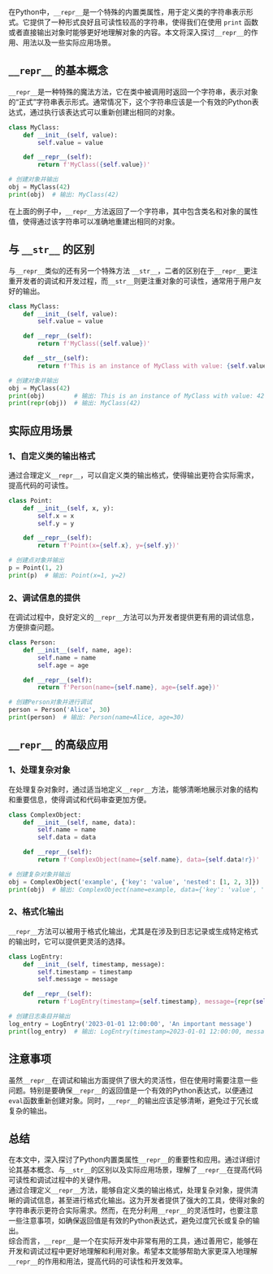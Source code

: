 在Python中，`__repr__`是一个特殊的内置类属性，用于定义类的字符串表示形式。它提供了一种形式良好且可读性较高的字符串，使得我们在使用 `print` 函数或者直接输出对象时能够更好地理解对象的内容。本文将深入探讨`__repr__`的作用、用法以及一些实际应用场景。
<a name="AmwkB"></a>
## `__repr__` 的基本概念
`__repr__`是一种特殊的魔法方法，它在类中被调用时返回一个字符串，表示对象的“正式”字符串表示形式。通常情况下，这个字符串应该是一个有效的Python表达式，通过执行该表达式可以重新创建出相同的对象。
```python
class MyClass:
    def __init__(self, value):
        self.value = value

    def __repr__(self):
        return f'MyClass({self.value})'

# 创建对象并输出
obj = MyClass(42)
print(obj)  # 输出: MyClass(42)
```
在上面的例子中，`__repr__`方法返回了一个字符串，其中包含类名和对象的属性值，使得通过该字符串可以准确地重建出相同的对象。
<a name="MCa3h"></a>
## 与 `__str__` 的区别
与`__repr__`类似的还有另一个特殊方法 `__str__`，二者的区别在于`__repr__`更注重开发者的调试和开发过程，而`__str__`则更注重对象的可读性，通常用于用户友好的输出。
```python
class MyClass:
    def __init__(self, value):
        self.value = value

    def __repr__(self):
        return f'MyClass({self.value})'

    def __str__(self):
        return f'This is an instance of MyClass with value: {self.value}'

# 创建对象并输出
obj = MyClass(42)
print(obj)        # 输出: This is an instance of MyClass with value: 42
print(repr(obj))  # 输出: MyClass(42)
```
<a name="a4jL4"></a>
## 实际应用场景
<a name="bwjJG"></a>
### 1、自定义类的输出格式
通过合理定义`__repr__`，可以自定义类的输出格式，使得输出更符合实际需求，提高代码的可读性。
```python
class Point:
    def __init__(self, x, y):
        self.x = x
        self.y = y

    def __repr__(self):
        return f'Point(x={self.x}, y={self.y})'

# 创建点对象并输出
p = Point(1, 2)
print(p)  # 输出: Point(x=1, y=2)
```
<a name="Hert7"></a>
### 2、调试信息的提供
在调试过程中，良好定义的`__repr__`方法可以为开发者提供更有用的调试信息，方便排查问题。
```python
class Person:
    def __init__(self, name, age):
        self.name = name
        self.age = age

    def __repr__(self):
        return f'Person(name={self.name}, age={self.age})'

# 创建Person对象并进行调试
person = Person('Alice', 30)
print(person)  # 输出: Person(name=Alice, age=30)
```
<a name="Me9Os"></a>
## `__repr__` 的高级应用
<a name="JJY3D"></a>
### 1、处理复杂对象
在处理复杂对象时，通过适当地定义`__repr__`方法，能够清晰地展示对象的结构和重要信息，使得调试和代码审查更加方便。
```python
class ComplexObject:
    def __init__(self, name, data):
        self.name = name
        self.data = data

    def __repr__(self):
        return f'ComplexObject(name={self.name}, data={self.data!r})'

# 创建复杂对象并输出
obj = ComplexObject('example', {'key': 'value', 'nested': [1, 2, 3]})
print(obj)  # 输出: ComplexObject(name=example, data={'key': 'value', 'nested': [1, 2, 3]})
```
<a name="beQ19"></a>
### 2、格式化输出
`__repr__`方法可以被用于格式化输出，尤其是在涉及到日志记录或生成特定格式的输出时，它可以提供更灵活的选择。
```python
class LogEntry:
    def __init__(self, timestamp, message):
        self.timestamp = timestamp
        self.message = message

    def __repr__(self):
        return f'LogEntry(timestamp={self.timestamp}, message={repr(self.message)})'

# 创建日志条目并输出
log_entry = LogEntry('2023-01-01 12:00:00', 'An important message')
print(log_entry)  # 输出: LogEntry(timestamp=2023-01-01 12:00:00, message='An important message')
```
<a name="OtwiZ"></a>
## 注意事项
虽然`__repr__`在调试和输出方面提供了很大的灵活性，但在使用时需要注意一些问题。特别是要确保`__repr__`的返回值是一个有效的Python表达式，以便通过`eval`函数重新创建对象。同时，`__repr__`的输出应该足够清晰，避免过于冗长或复杂的输出。
<a name="TrHWl"></a>
## 总结
在本文中，深入探讨了Python内置类属性`__repr__`的重要性和应用。通过详细讨论其基本概念、与`__str__`的区别以及实际应用场景，理解了`__repr__`在提高代码可读性和调试过程中的关键作用。<br />通过合理定义`__repr__`方法，能够自定义类的输出格式，处理复杂对象，提供清晰的调试信息，甚至进行格式化输出。这为开发者提供了强大的工具，使得对象的字符串表示更符合实际需求。然而，在充分利用`__repr__`的灵活性时，也要注意一些注意事项，如确保返回值是有效的Python表达式，避免过度冗长或复杂的输出。<br />综合而言，`__repr__`是一个在实际开发中非常有用的工具，通过善用它，能够在开发和调试过程中更好地理解和利用对象。希望本文能够帮助大家更深入地理解`__repr__`的作用和用法，提高代码的可读性和开发效率。
